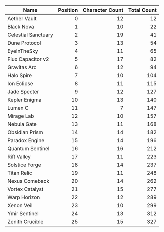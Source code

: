 | Name                | Position | Character Count | Total Count |
| ------------------- | -------: | --------------: | ----------: |
| Aether Vault        |        0 |              12 |          12 |
| Black Nova          |        1 |              10 |          22 |
| Celestial Sanctuary |        2 |              19 |          41 |
| Dune Protocol       |        3 |              13 |          54 |
| EyeInTheSky         |        4 |              11 |          65 |
| Flux Capacitor v2   |        5 |              17 |          82 |
| Gravitas Arc        |        6 |              12 |          94 |
| Halo Spire          |        7 |              10 |         104 |
| Ion Eclipse         |        8 |              11 |         115 |
| Jade Specter        |        9 |              12 |         127 |
| Kepler Enigma       |       10 |              13 |         140 |
| Lumen C             |       11 |               7 |         147 |
| Mirage Lab          |       12 |              10 |         157 |
| Nebula Gate         |       13 |              11 |         168 |
| Obsidian Prism      |       14 |              14 |         182 |
| Paradox Engine      |       15 |              14 |         196 |
| Quantum Sentinel    |       16 |              16 |         212 |
| Rift Valley         |       17 |              11 |         223 |
| Solstice Forge      |       18 |              14 |         237 |
| Titan Relic         |       19 |              11 |         248 |
| Nexus Comeback      |       20 |              14 |         262 |
| Vortex Catalyst     |       21 |              15 |         277 |
| Warp Horizon        |       22 |              12 |         289 |
| Xenon Veil          |       23 |              10 |         299 |
| Ymir Sentinel       |       24 |              13 |         312 |
| Zenith Crucible     |       25 |              15 |         327 |
